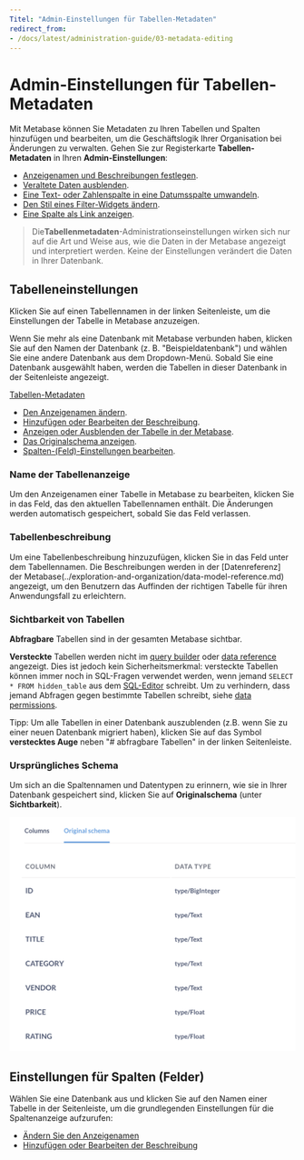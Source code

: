 ```yaml
---
Titel: "Admin-Einstellungen für Tabellen-Metadaten"
redirect_from:
- /docs/latest/administration-guide/03-metadata-editing
---
```



# Admin-Einstellungen für Tabellen-Metadaten


Mit Metabase können Sie Metadaten zu Ihren Tabellen und Spalten hinzufügen und bearbeiten, um die Geschäftslogik Ihrer Organisation bei Änderungen zu verwalten. Gehen Sie zur Registerkarte **Tabellen-Metadaten** in Ihren **Admin-Einstellungen**:


- [Anzeigenamen und Beschreibungen festlegen](#table-display-name).
- [Veraltete Daten ausblenden](#table-visibility).
- [Eine Text- oder Zahlenspalte in eine Datumsspalte umwandeln](#casting-to-a-specific-data-type).
- [Den Stil eines Filter-Widgets ändern](#changing-the-filter-widget).
- [Eine Spalte als Link anzeigen](#displaying-a-column-as-a-link).


> Die**Tabellenmetadaten**-Administrationseinstellungen wirken sich nur auf die Art und Weise aus, wie die Daten in der Metabase angezeigt und interpretiert werden. Keine der Einstellungen verändert die Daten in Ihrer Datenbank.


## Tabelleneinstellungen


Klicken Sie auf einen Tabellennamen in der linken Seitenleiste, um die Einstellungen der Tabelle in Metabase anzuzeigen.


Wenn Sie mehr als eine Datenbank mit Metabase verbunden haben, klicken Sie auf den Namen der Datenbank (z. B. "Beispieldatenbank") und wählen Sie eine andere Datenbank aus dem Dropdown-Menü. Sobald Sie eine Datenbank ausgewählt haben, werden die Tabellen in dieser Datenbank in der Seitenleiste angezeigt.


[Tabellen-Metadaten](./images/table-metadata.png)


- [Den Anzeigenamen ändern](#table-display-name).
- [Hinzufügen oder Bearbeiten der Beschreibung](#table-description).
- [Anzeigen oder Ausblenden der Tabelle in der Metabase](#table-visibility).
- [Das Originalschema anzeigen](#original-schema).
- [Spalten-(Feld)-Einstellungen bearbeiten](#column-field-settings).


### Name der Tabellenanzeige


Um den Anzeigenamen einer Tabelle in Metabase zu bearbeiten, klicken Sie in das Feld, das den aktuellen Tabellennamen enthält. Die Änderungen werden automatisch gespeichert, sobald Sie das Feld verlassen.


### Tabellenbeschreibung


Um eine Tabellenbeschreibung hinzuzufügen, klicken Sie in das Feld unter dem Tabellennamen. Die Beschreibungen werden in der [Datenreferenz] der Metabase(../exploration-and-organization/data-model-reference.md) angezeigt, um den Benutzern das Auffinden der richtigen Tabelle für ihren Anwendungsfall zu erleichtern.


### Sichtbarkeit von Tabellen


**Abfragbare** Tabellen sind in der gesamten Metabase sichtbar.


**Versteckte** Tabellen werden nicht im [query builder](../questions/query-builder/editor.md) oder [data reference](../exploration-and-organization/data-model-reference.md) angezeigt. Dies ist jedoch kein Sicherheitsmerkmal: versteckte Tabellen können immer noch in SQL-Fragen verwendet werden, wenn jemand `SELECT * FROM hidden_table` aus dem [SQL-Editor](../questions/native-editor/writing-sql.md) schreibt. Um zu verhindern, dass jemand Abfragen gegen bestimmte Tabellen schreibt, siehe [data permissions](../permissions/data.md).


Tipp: Um alle Tabellen in einer Datenbank auszublenden (z.B. wenn Sie zu einer neuen Datenbank migriert haben), klicken Sie auf das Symbol **verstecktes Auge** neben "# abfragbare Tabellen" in der linken Seitenleiste.


### Ursprüngliches Schema


Um sich an die Spaltennamen und Datentypen zu erinnern, wie sie in Ihrer Datenbank gespeichert sind, klicken Sie auf **Originalschema** (unter **Sichtbarkeit**).


![Originalschema](./images/original-schema.png)


## Einstellungen für Spalten (Felder)


Wählen Sie eine Datenbank aus und klicken Sie auf den Namen einer Tabelle in der Seitenleiste, um die grundlegenden Einstellungen für die Spaltenanzeige aufzurufen:


- [Ändern Sie den Anzeigenamen](#column-name)
- [Hinzufügen oder Bearbeiten der Beschreibung](#column-description)
